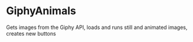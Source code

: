 # GiphyAnimals
Gets images from the Giphy API, loads and runs still and animated images, creates new buttons

